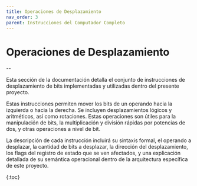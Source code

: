 ```yaml
---
title: Operaciones de Desplazamiento
nav_order: 3
parent: Instrucciones del Computador Completo
---
```


# Operaciones de Desplazamiento

--

Esta sección de la documentación detalla el conjunto de instrucciones de desplazamiento de bits implementadas y utilizadas dentro del presente proyecto.

Estas instrucciones permiten mover los bits de un operando hacia la izquierda o hacia la derecha. Se incluyen desplazamientos lógicos y aritméticos, así como rotaciones. Estas operaciones son útiles para la manipulación de bits, la multiplicación y división rápidas por potencias de dos, y otras operaciones a nivel de bit.

La descripción de cada instrucción incluirá su sintaxis formal, el operando a desplazar, la cantidad de bits a desplazar, la dirección del desplazamiento, los flags del registro de estado que se ven afectados, y una explicación detallada de su semántica operacional dentro de la arquitectura específica de este proyecto.

{:toc}